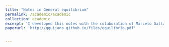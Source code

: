 ```yaml
---
title: "Notes in General equilibrium"
permalink: /academic/academic
collection: academic
excerpt: 'I developed this notes with the colaboration of Marcelo Gallardo (PUCP). It contains a basic and introductory proof of the Brouwer Fixed Point Theorem under its specific application in general equilibrium theory (GE). Furthemore, we focus on showing the existence of a unique equilibrium under certain conditions and assumptions. The purpose was to present to the interested student the mathematical architecture that supports GE'    
paperurl: 'http://gquijano.github.io/files/equilibrio.pdf'


---
```



